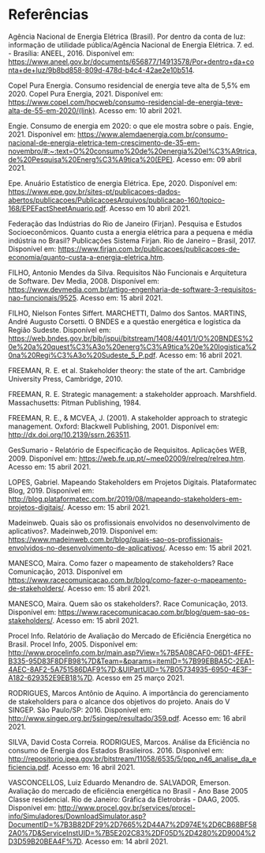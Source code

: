 # Referências

Agência Nacional de Energia Elétrica (Brasil). Por dentro da conta de luz: informação de utilidade pública/Agência Nacional de Energia Elétrica. 7. ed. - Brasília: ANEEL, 2016. Disponível em: https://www.aneel.gov.br/documents/656877/14913578/Por+dentro+da+conta+de+luz/9b8bd858-809d-478d-b4c4-42ae2e10b514.

Copel Pura Energia. Consumo residencial de energia teve alta de 5,5% em 2020. Copel Pura Energia, 2021. Disponível em: <https://www.copel.com/hpcweb/consumo-residencial-de-energia-teve-alta-de-55-em-2020/(link)>. Acesso em: 10 abril 2021.

Engie. Consumo de energia em 2020: o que ele mostra sobre o país. Engie, 2021. Disponível em: <https://www.alemdaenergia.com.br/consumo-nacional-de-energia-eletrica-tem-crescimento-de-35-em-novembro/#:~:text=O%20consumo%20de%20energia%20el%C3%A9trica,de%20Pesquisa%20Energ%C3%A9tica%20(EPE)>. Acesso em: 09 abril 2021.

Epe. Anuário Estatístico de energia Elétrica. Epe, 2020. Disponível em: <https://www.epe.gov.br/sites-pt/publicacoes-dados-abertos/publicacoes/PublicacoesArquivos/publicacao-160/topico-168/EPEFactSheetAnuario.pdf>. Acesso em 10 abril 2021.

Federação das Indústrias do Rio de Janeiro (Firjan). Pesquisa e Estudos Socioeconômicos. Quanto custa a energia elétrica para a pequena e média indústria no Brasil? Publicações Sistema Firjan. Rio de Janeiro – Brasil, 2017. Disponível em: https://www.firjan.com.br/publicacoes/publicacoes-de-economia/quanto-custa-a-energia-eletrica.htm.

FILHO, Antonio Mendes da Silva. Requisitos Não Funcionais e Arquitetura de Software. Dev Media, 2008. Disponível em: https://www.devmedia.com.br/artigo-engenharia-de-software-3-requisitos-nao-funcionais/9525. Acesso em: 15 abril 2021.

FILHO, Nielson Fontes Siffert. MARCHETTI, Dalmo dos Santos. MARTINS, André Augusto Corsetti. O BNDES e a questão energética e logística da Região Sudeste. Disponível em: https://web.bndes.gov.br/bib/jspui/bitstream/1408/4401/1/O%20BNDES%20e%20a%20quest%C3%A3o%20energ%C3%A9tica%20e%20logistica%20na%20Regi%C3%A3o%20Sudeste_5_P.pdf. Acesso em: 16 abril 2021.

FREEMAN, R. E. et al. Stakeholder theory: the state of the art. Cambridge University Press, Cambridge, 2010.

FREEMAN, R. E. Strategic management: a stakeholder approach. Marshfield. Massachusetts: Pitman Publishing, 1984.

FREEMAN, R. E., & MCVEA, J. (2001). A stakeholder approach to strategic management. Oxford: Blackwell Publishing, 2001. Disponível em: http://dx.doi.org/10.2139/ssrn.263511.

GesSumario - Relatório de Especificação de Requisitos. Aplicações WEB, 2009. Disponível em: https://web.fe.up.pt/~mee02009/relreq/relreq.htm. Acesso em: 15 abril 2021.

LOPES, Gabriel. Mapeando Stakeholders em Projetos Digitais. Plataformatec Blog, 2019. Disponível em: http://blog.plataformatec.com.br/2019/08/mapeando-stakeholders-em-projetos-digitais/. Acesso em: 15 abril 2021.

Madeinweb. Quais são os profissionais envolvidos no desenvolvimento de aplicativos?. Madeinweb,2019. Disponível em: https://www.madeinweb.com.br/blog/quais-sao-os-profissionais-envolvidos-no-desenvolvimento-de-aplicativos/. Acesso em: 15 abril 2021.

MANESCO, Maira. Como fazer o mapeamento de stakeholders? Race Comunicação, 2013. Disponível em https://www.racecomunicacao.com.br/blog/como-fazer-o-mapeamento-de-stakeholders/. Acesso em: 15 abril 2021.

MANESCO, Maira. Quem são os stakeholders?. Race Comunicação, 2013. Disponível em: https://www.racecomunicacao.com.br/blog/quem-sao-os-stakeholders/. Acesso em: 15 abril 2021.

Procel Info. Relatório de Avaliação do Mercado de Eficiência Energética no Brasil. Procel Info, 2005. Disponível em: http://www.procelinfo.com.br/main.asp?View=%7B5A08CAF0-06D1-4FFE-B335-95D83F8DFB98%7D&Team=&params=itemID=%7B99EBBA5C-2EA1-4AEC-8AF2-5A751586DAF9%7D;&UIPartUID=%7B05734935-6950-4E3F-A182-629352E9EB18%7D. Acesso em 25 março 2021.

RODRIGUES, Marcos Antônio de Aquino. A importância do gerenciamento de stakeholders para o alcance dos objetivos do projeto. Anais do V SINGEP. São Paulo/SP: 2016. Disponível em: http://www.singep.org.br/5singep/resultado/359.pdf. Acesso em: 16 abril 2021.

SILVA, David Costa Correia. RODRIGUES, Marcos. Análise da Eficiência no consumo de Energia dos Estados Brasileiros. 2016. Disponível em: http://repositorio.ipea.gov.br/bitstream/11058/6535/5/ppp_n46_analise_da_eficiencia.pdf. Acesso em: 16 abril 2021.

VASCONCELLOS, Luiz Eduardo Menandro de. SALVADOR, Emerson. Avaliação do mercado de eficiência energética no Brasil - Ano Base 2005 Classe residencial. Rio de Janeiro: Gráfica da Eletrobrás - DAAG, 2005. Disponível em: <http://www.procel.gov.br/services/procel-info/Simuladores/DownloadSimulator.asp?DocumentID=%7B3B82DF29%2D7665%2D44A7%2D974E%2D6CB68BF582A0%7D&ServiceInstUID=%7B5E202C83%2DF05D%2D4280%2D9004%2D3D59B20BEA4F%7D>. Acesso em: 14 abril 2021.

